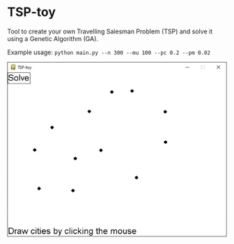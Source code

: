# TSP-toy
Tool to create your own Travelling Salesman Problem (TSP) and solve it using a Genetic Algorithm (GA).

Example usage:
`python main.py --n 300 --mu 100 --pc 0.2 --pm 0.02`

![Drawing a TSP](example1.jpg)
